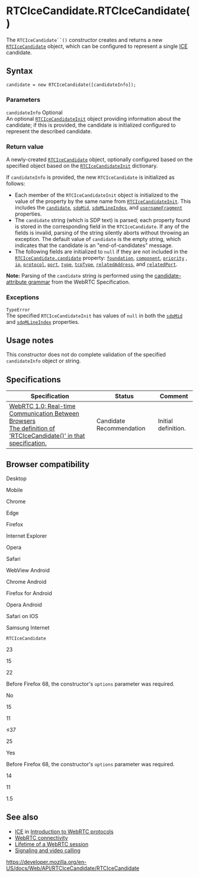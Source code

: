 RTCIceCandidate.RTCIceCandidate()
=================================

The `RTCIceCandidate``()` constructor creates and returns a new [`RTCIceCandidate`](../rtcicecandidate) object, which can be configured to represent a single [ICE](https://developer.mozilla.org/en-US/docs/Glossary/ICE) candidate.

Syntax
------

    candidate = new RTCIceCandidate([candidateInfo]);

### Parameters

 `candidateInfo` <span class="badge inline optional">Optional</span>   
An optional [`RTCIceCandidateInit`](../rtcicecandidateinit) object providing information about the candidate; if this is provided, the candidate is initialized configured to represent the described candidate.

### Return value

A newly-created [`RTCIceCandidate`](../rtcicecandidate) object, optionally configured based on the specified object based on the [`RTCIceCandidateInit`](../rtcicecandidateinit) dictionary.

If `candidateInfo` is provided, the new `RTCIceCandidate` is initialized as follows:

-   Each member of the `RTCIceCandidateInit` object is initialized to the value of the property by the same name from [`RTCIceCandidateInit`](../rtcicecandidateinit). This includes the [`candidate`](candidate), [`sdpMid`](sdpmid), [`sdpMLineIndex`](sdpmlineindex), and [`usernameFragment`](usernamefragment) properties.
-   The `candidate` string (which is SDP text) is parsed; each property found is stored in the corresponding field in the `RTCIceCandidate`. If any of the fields is invalid, parsing of the string silently aborts without throwing an exception. The default value of `candidate` is the empty string, which indicates that the candidate is an "end-of-candidates" message.
-   The following fields are initialized to `null` if they are not included in the [`RTCIceCandidate.candidate`](candidate) property: [`foundation`](foundation), [`component`](component), [`priority`](priority) , [`ip`](address), [`protocol`](protocol), [`port`](port), [`type`](type), [`tcpType`](tcptype), [`relatedAddress`](relatedaddress), and [`relatedPort`](relatedport).

**Note:** Parsing of the `candidate` string is performed using the [candidate-attribute grammar](https://w3c.github.io/webrtc-pc/#candidate-attribute-grammar) from the WebRTC Specification.

### Exceptions

`TypeError`  
The specified `RTCIceCandidateInit` has values of `null` in both the [`sdpMid`](../rtcicecandidateinit/sdpmid) and [`sdpMLineIndex`](../rtcicecandidateinit/sdpmlineindex) properties.

Usage notes
-----------

This constructor does not do complete validation of the specified `candidateInfo` object or string.

Specifications
--------------

<table><thead><tr class="header"><th>Specification</th><th>Status</th><th>Comment</th></tr></thead><tbody><tr class="odd"><td><a href="https://w3c.github.io/webrtc-pc/#dfn-rtcicecandidate">WebRTC 1.0: Real-time Communication Between Browsers<br />
<span class="small">The definition of 'RTCIceCandidate()' in that specification.</span></a></td><td><span class="spec-cr">Candidate Recommendation</span></td><td>Initial definition.</td></tr></tbody></table>

Browser compatibility
---------------------

Desktop

Mobile

Chrome

Edge

Firefox

Internet Explorer

Opera

Safari

WebView Android

Chrome Android

Firefox for Android

Opera Android

Safari on IOS

Samsung Internet

`RTCIceCandidate`

23

15

22

Before Firefox 68, the constructor's `options` parameter was required.

No

15

11

≤37

25

Yes

Before Firefox 68, the constructor's `options` parameter was required.

14

11

1.5

See also
--------

-   [ICE](../webrtc_api/protocols#ice) in [Introduction to WebRTC protocols](../webrtc_api/protocols)
-   [WebRTC connectivity](../webrtc_api/connectivity)
-   [Lifetime of a WebRTC session](../webrtc_api/session_lifetime)
-   [Signaling and video calling](../webrtc_api/signaling_and_video_calling)

<a href="https://developer.mozilla.org/en-US/docs/Web/API/RTCIceCandidate/RTCIceCandidate" class="_attribution-link">https://developer.mozilla.org/en-US/docs/Web/API/RTCIceCandidate/RTCIceCandidate</a>
